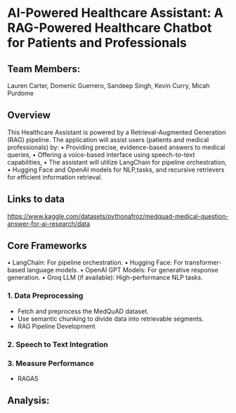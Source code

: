 # AI-Powered Healthcare Assistant: A RAG-Powered Healthcare Chatbot for Patients and Professionals

## Team Members:
 Lauren Carter,
 Domenic Guerrero,
 Sandeep Singh,
 Kevin Curry,
 Micah Purdome

## Overview
This Healthcare Assistant is powered by a Retrieval-Augmented Generation 
(RAG) pipeline. The application will assist users (patients and medical professionals) by: 
• Providing precise, evidence-based answers to medical queries,
• Offering a voice-based interface using speech-to-text capabilities,
• The assistant will utilize LangChain for pipeline orchestration, 
• Hugging Face and OpenAI models for NLP,tasks, and recursive retrievers for efficient information retrieval. 

## Links to data
https://www.kaggle.com/datasets/pythonafroz/medquad-medical-question-answer-for-ai-research/data

## Core Frameworks
• LangChain: For pipeline orchestration. 
• Hugging Face: For transformer-based language models. 
• OpenAI GPT Models: For generative response generation. 
• Groq LLM (if available): High-performance NLP tasks. 


### 1. **Data Preprocessing**
   - Fetch and preprocess the MedQuAD dataset. 
   - Use semantic chunking to divide data into retrievable segments.
   - RAG Pipeline Development 
### 2. **Speech to Text Integration**
   
### 3. **Measure Performance**
   - RAGAS


## Analysis: 

